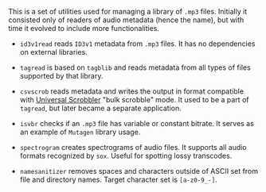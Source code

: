 This is a set of utilities used for managing a library of `.mp3` files.
Initially it consisted only of readers of audio metadata (hence the name),
but with time it evolved to include more functionalities.

* `id3v1read` reads `ID3v1` metadata from `.mp3` files. It has no dependencies
  on external libraries.

* `tagread` is based on `tagblib` and reads metadata from all types of files
  supported by that library.

* `csvscrob` reads metadata and writes the output in format compatible with
  [Universal Scrobbler](http://universalscrobbler.com) "bulk scrobble" mode.
  It used to be a part of `tagread`, but later became a separate application.

* `isvbr` checks if an `.mp3` file has variable or constant bitrate. It serves
  as an example of `Mutagen` library usage.

* `spectrogram` creates spectrograms of audio files. It supports all audio formats
  recognized by `sox`. Useful for spotting lossy transcodes.

* `namesanitizer` removes spaces and characters outside of ASCII set from file
  and directory names. Target character set is `[a-z0-9_-]`.
